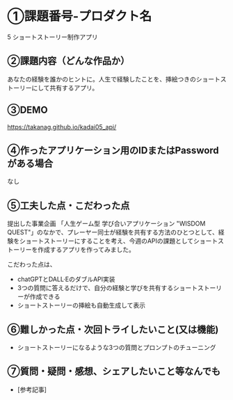 # ①課題番号-プロダクト名
5 ショートストーリー制作アプリ

## ②課題内容（どんな作品か）
あなたの経験を誰かのヒントに。人生で経験したことを、挿絵つきのショートストーリーにして共有するアプリ。

## ③DEMO
https://takanag.github.io/kadai05_api/

## ④作ったアプリケーション用のIDまたはPasswordがある場合
なし

## ⑤工夫した点・こだわった点
提出した事業企画 「人生ゲーム型 学び合いアプリケーション "WISDOM QUEST"」のなかで、プレーヤー同士が経験を共有する方法のひとつとして、経験をショートストーリーにすることを考え、今週のAPIの課題としてショートストーリーを作成するアプリを作ってみました。

こだわった点は、
- chatGPTとDALL·EのダブルAPI実装
- 3つの質問に答えるだけで、自分の経験と学びを共有するショートストーリーが作成できる
- ショートストーリーの挿絵も自動生成して表示

## ⑥難しかった点・次回トライしたいこと(又は機能)
- ショートストーリーになるような3つの質問とプロンプトのチューニング

## ⑦質問・疑問・感想、シェアしたいこと等なんでも

- [参考記事]
